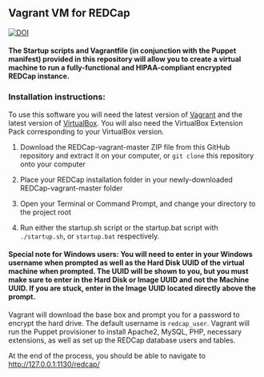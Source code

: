 ## Vagrant VM for REDCap
[![DOI](https://zenodo.org/badge/DOI/10.5281/zenodo.814023.svg)](http://dx.doi.org/10.5281/zenodo.814023)

#### The Startup scripts and Vagrantfile (in conjunction with the Puppet manifest) provided in this repository will allow you to create a virtual machine to run a fully-functional and HIPAA-compliant encrypted REDCap instance.

### Installation instructions:
To use this software you will need the latest version of [Vagrant](https://www.vagrantup.com/downloads.html) and the 
latest version of [VirtualBox](https://www.virtualbox.org/wiki/Downloads). You will also need the VirtualBox Extension Pack corresponding to your VirtualBox version.

1. Download the REDCap-vagrant-master ZIP file from this GitHub repository and extract it on your computer, or `git clone` this repository onto your computer

2. Place your REDCap installation folder in your newly-downloaded REDCap-vagrant-master folder

3. Open your Terminal or Command Prompt, and change your directory to the project root 

4. Run either the startup.sh script or the startup.bat script with `./startup.sh`, or `startup.bat` respectively.

#### Special note for Windows users: You will need to enter in your Windows username when prompted as well as the Hard Disk UUID of the virtual machine when prompted. The UUID will be shown to you, but you must make sure to enter in the Hard Disk or Image UUID and not the Machine UUID. If you are stuck, enter in the Image UUID located directly above the prompt.

Vagrant will download the base box and prompt you for a password to encrypt the hard drive. The default username is `redcap_user`. Vagrant will run the Puppet provisioner to install Apache2, MySQL, PHP, necessary extensions, as well as set up the REDCap database users and tables.

At the end of the process, you should be able to navigate to http://127.0.0.1:1130/redcap/
